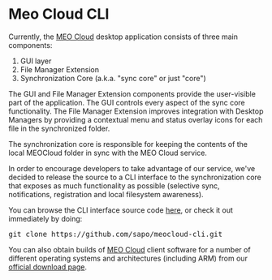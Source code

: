 # Meo Cloud CLI

Currently, the [MEO Cloud][mc] desktop application consists of three main components:

1.	GUI layer
1.	File Manager Extension
1.	Synchronization Core (a.k.a. "sync core" or just "core")

The GUI and File Manager Extension components provide the user-visible part of the application. The GUI controls every aspect of the sync core functionality. The File Manager Extension improves integration with Desktop Managers by providing a contextual menu and status overlay icons for each file in the synchronized folder.

The synchronization core is responsible for keeping the contents of the local MEOCloud folder in sync with the MEO Cloud service.

In order to encourage developers to take advantage of our service, we've decided to release the source to a CLI interface to the synchronization core that exposes as much functionality as possible (selective sync, notifications, registration and local filesystem awareness).

You can browse the CLI interface source code [here][repo], or check it out immediately by doing:

<pre class="prettyprint">
git clone https://github.com/sapo/meocloud-cli.git
</pre>


You can also obtain builds of [MEO Cloud][mc] client software for a number of different operating systems and architectures (including ARM) from our [official download page][dls].


[dls]: https://meocloud.pt/downloads
[mc]: https://meocloud.pt
[repo]: https://github.com/sapo/meocloud-cli

